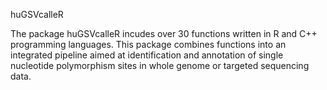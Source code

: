 huGSVcalleR

The package huGSVcalleR incudes over 30 functions written in R and C++ programming languages. This package combines functions into an integrated pipeline aimed at identification and annotation of single nucleotide polymorphism sites in whole genome or targeted sequencing data.
